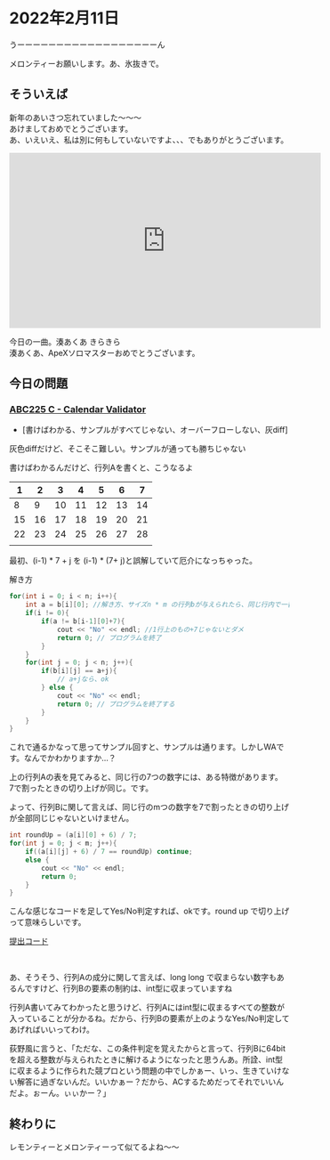 # 2022年2月11日 

うーーーーーーーーーーーーーーーーーーん<br>

メロンティーお願いします。あ、氷抜きで。

## そういえば

新年のあいさつ忘れていました～～～  
あけましておめでとうございます。  
あ、いえいえ、私は別に何もしていないですよ、、、でもありがとうございます。   

<iframe width="560" height="315" src="https://www.youtube.com/embed/fXeM0fXvOp8" title="YouTube video player" frameborder="0" allow="accelerometer; autoplay; clipboard-write; encrypted-media; gyroscope; picture-in-picture" allowfullscreen></iframe>

今日の一曲。湊あくあ きらきら  
湊あくあ、ApeXソロマスターおめでとうございます。

## 今日の問題

### [ABC225 C - Calendar Validator](https://atcoder.jp/contests/abc225/tasks/abc225_c)

- [書けばわかる、サンプルがすべてじゃない、オーバーフローしない、灰diff]

灰色diffだけど、そこそこ難しい。サンプルが通っても勝ちじゃない<br>

書けばわかるんだけど、行列Aを書くと、こうなるよ

| 1    | 2    | 3    | 4    | 5    | 6    | 7    |
| ---- | ---- | ---- | ---- | ---- | ---- | ---- |
| 8    | 9    | 10   | 11   | 12   | 13   | 14   |
| 15   | 16   | 17   | 18   | 19   | 20   | 21   |
| 22   | 23   | 24   | 25   | 26   | 27   | 28   |
|      |      |      |      |      |      |      |

最初、(i-1) * 7 + j を (i-1) * (7+ j)と誤解していて厄介になっちゃった。
<br>

解き方

```cpp
for(int i = 0; i < n; i++){
    int a = b[i][0]; //解き方、サイズn * m の行列bが与えられたら、同じ行内で一番列的に左のものをaとして
    if(i != 0){
        if(a != b[i-1][0]+7){
            cout << "No" << endl; //1行上のもの+7じゃないとダメ
            return 0; // プログラムを終了
        }
    }
    for(int j = 0; j < n; j++){
        if(b[i][j] == a+j){
            // a+jなら、ok
        } else {
            cout << "No" << endl;
            return 0; // プログラムを終了する
        }
    }
}
```

これで通るかなって思ってサンプル回すと、サンプルは通ります。しかしWAです。なんでかわかりますか…？

上の行列Aの表を見てみると、同じ行の7つの数字には、ある特徴があります。  
7で割ったときの切り上げが同じ。です。

よって、行列Bに関して言えば、同じ行のmつの数字を7で割ったときの切り上げが全部同じじゃないといけません。  

```cpp
int roundUp = (a[i][0] + 6) / 7;
for(int j = 0; j < m; j++){
    if((a[i][j] + 6) / 7 == roundUp) continue;
    else {
        cout << "No" << endl;
        return 0;
    }
}
```

こんな感じなコードを足してYes/No判定すれば、okです。round up で切り上げって意味らしいです。

[提出コード](https://atcoder.jp/contests/abc232/submissions/29197867)

<br>

あ、そうそう、行列Aの成分に関して言えば、long long で収まらない数字もあるんですけど、行列Bの要素の制約は、int型に収まっていますね<br>

行列A書いてみてわかったと思うけど、行列Aにはint型に収まるすべての整数が入っていることが分かるね。だから、行列Bの要素が上のようなYes/No判定してあげればいいってわけ。<br>

荻野風に言うと、「ただな、この条件判定を覚えたからと言って、行列Bに64bitを超える整数が与えられたときに解けるようになったと思うんあ。所詮、int型に収まるように作られた競プロという問題の中でしかぁー、いっ、生きていけない解答に過ぎないんだ。いいかぁー？だから、ACするためだってそれでいいんだよ。ぉーん。ぃぃかー？」

## 終わりに

レモンティーとメロンティーって似てるよね～～